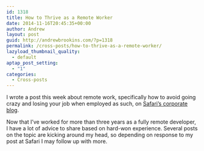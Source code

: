 ```yaml
---
id: 1318
title: How to Thrive as a Remote Worker
date: 2014-11-16T20:45:35+00:00
author: Andrew
layout: post
guid: http://andrewbrookins.com/?p=1318
permalink: /cross-posts/how-to-thrive-as-a-remote-worker/
lazyload_thumbnail_quality:
  - default
aptap_post_setting:
  - "1"
categories:
  - Cross-posts
---
```

I wrote a post this week about remote work, specifically how to avoid going crazy and losing your job when employed as such, on [Safari’s corporate blog](https://blog.safaribooksonline.com/2014/11/15/thrive-remote-developer/).

Now that I’ve worked for more than three years as a fully remote developer, I have a lot of advice to share based on hard-won experience. Several posts on the topic are kicking around my head, so depending on response to my post at Safari I may follow up with more.